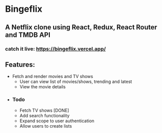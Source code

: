 # Bingeflix

## A Netflix clone using React, Redux, React Router and TMDB API

### catch it live: https://bingeflix.vercel.app/  

## Features: 

- Fetch and render movies and TV shows
  - User can view list of movies/shows, trending and latest
  - View the movie details
- ### Todo
  - Fetch TV shows [DONE]
  - Add search functionality
  - Expand scope to user authentication
  - Allow users to create lists
